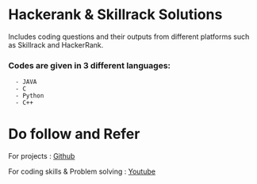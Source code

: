 # Hackerank & Skillrack Solutions
Includes coding questions and their outputs from different platforms such as Skillrack and HackerRank. 

### Codes are given in 3 different languages:
      - JAVA
      - C
      - Python
      - C++

# Do follow and Refer 
For projects : [Github](https://github.com/sarah131/)

For coding skills & Problem solving : [Youtube](https://youtube.com/@theengineeringcodex?si=5o6xpI8eqK7-2fQf)
